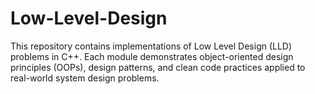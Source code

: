 # Low-Level-Design
This repository contains implementations of Low Level Design (LLD) problems in C++. Each module demonstrates object-oriented design principles (OOPs), design patterns, and clean code practices applied to real-world system design problems.
